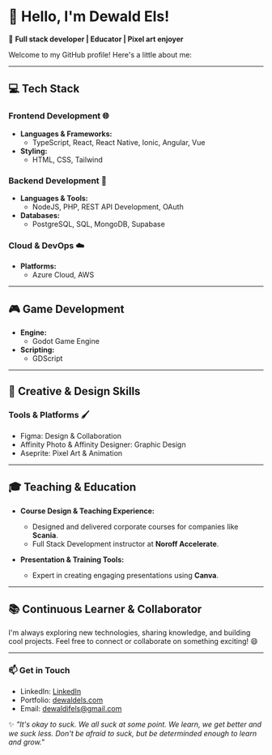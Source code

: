 # 👋 Hello, I'm Dewald Els!

🚀 **Full stack developer | Educator | Pixel art enjoyer**

Welcome to my GitHub profile! Here's a little about me:

---

## 💻 Tech Stack

### Frontend Development 🌐
- **Languages & Frameworks:**  
  - TypeScript, React, React Native, Ionic, Angular, Vue
- **Styling:**  
  - HTML, CSS, Tailwind  

### Backend Development 🔗
- **Languages & Tools:**  
  - NodeJS, PHP, REST API Development, OAuth  
- **Databases:**  
  - PostgreSQL, SQL, MongoDB, Supabase  

### Cloud & DevOps ☁️
- **Platforms:**  
  - Azure Cloud, AWS  

---

## 🎮 Game Development
- **Engine:**  
  - Godot Game Engine  
- **Scripting:**  
  - GDScript  

---

## 🎨 Creative & Design Skills

### Tools & Platforms 🖌️
- Figma: Design & Collaboration  
- Affinity Photo & Affinity Designer: Graphic Design  
- Aseprite: Pixel Art & Animation  

---

## 🎓 Teaching & Education
- **Course Design & Teaching Experience:**  
  - Designed and delivered corporate courses for companies like **Scania**.  
  - Full Stack Development instructor at **Noroff Accelerate**.  

- **Presentation & Training Tools:**  
  - Expert in creating engaging presentations using **Canva**.  

---

## 📚 Continuous Learner & Collaborator
I'm always exploring new technologies, sharing knowledge, and building cool projects. Feel free to connect or collaborate on something exciting! 😄

---

### 📫 Get in Touch
- LinkedIn: [LinkedIn](https://www.linkedin.com/in/dewald-els/)
- Portfolio: [dewaldels.com](https://dewaldels.com)
- Email: [dewaldifels@gmail.com](mailto:dewaldifels@gmail.com)

✨ _"It's okay to suck. We all suck at some point. We learn, we get better and we suck less. Don't be afraid to suck, but be determinded enough to learn and grow."_  
